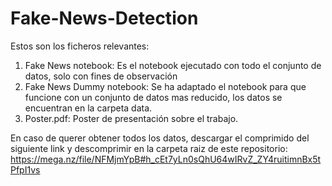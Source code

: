 # Fake-News-Detection

Estos son los ficheros relevantes:
  1. Fake News notebook: Es el notebook ejecutado con todo el conjunto de datos, solo con fines de observación
  2. Fake News Dummy notebook: Se ha adaptado el notebook para que funcione con un conjunto de datos mas reducido, los datos se encuentran en la carpeta data.
  3. Poster.pdf: Poster de presentación sobre el trabajo.

En caso de querer obtener todos los datos, descargar el comprimido del siguiente link y descomprimir en la carpeta raiz de este repositorio:
https://mega.nz/file/NFMjmYpB#h_cEt7yLn0sQhU64wIRvZ_ZY4ruitimnBx5tPfpI1vs

